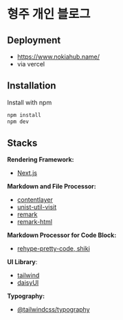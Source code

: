 
# 형주 개인 블로그


## Deployment

- https://www.nokiahub.name/
- via vercel



## Installation

Install with npm

```bash
npm install
npm dev
```


## Stacks

**Rendering Framework:**
- [Next.js](https://nextjs.org/docs)

**Markdown and File Processor:**
- [contentlayer](https://contentlayer.dev/)
- [unist-util-visit](https://github.com/syntax-tree/unist-util-visit#readme)
- [remark](https://remark.js.org/)
- [remark-html](https://github.com/remarkjs/remark-html)

**Markdown Processor for Code Block:**
- [rehype-pretty-code, shiki](https://rehype-pretty.pages.dev/)

**UI Library**:
- [tailwind](https://tailwindcss.com/)
- [daisyUI](https://daisyui.com/)


**Typography:**
- [@tailwindcss/typography](https://github.com/tailwindlabs/tailwindcss-typography)



